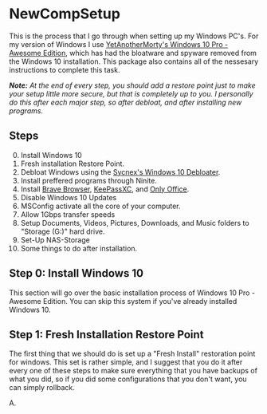 # NewCompSetup
This is the process that I go through when setting up my Windows PC's. For my version of Windows I use [YetAnotherMorty's Windows 10 Pro - Awesome Edition](https://github.com/YetAnotherMorty/Windows-10-Awesome-Edition), which has had the bloatware and spyware removed from the Windows 10 installation. This package also contains all of the nessesary instructions to complete this task.

***Note:** At the end of every step, you should add a restore point just to make your setup little more secure, but that is completely up to you. I personally do this after each major step, so after debloat, and after installing new programs.*

## Steps
0. Install Windows 10
1. Fresh installation Restore Point.
2. Debloat Windows using the [Sycnex's Windows 10 Debloater](https://github.com/Sycnex/Windows10Debloater).
3. Install preffered programs through Ninite.
4. Install [Brave Browser](https://brave.com/download/), [KeePassXC](https://keepassxc.org/download/), and [Only Office](https://www.onlyoffice.com/en/download-desktop.aspx).
5. Disable Windows 10 Updates
6. MSConfig activate all the core of your computer.
7. Allow 1Gbps transfer speeds
8. Setup Documents, Videos, Pictures, Downloads, and Music folders to "Storage (G:)" hard drive.
9. Set-Up NAS-Storage
10. Some things to do after installation.

## Step 0: Install Windows 10
This section will go over the basic installation process of Windows 10 Pro - Awesome Edition. You can skip this system if you've already installed Windows 10.

## Step 1: Fresh Installation Restore Point
The first thing that we should do is set up a "Fresh Install" restoration point for windows. This set is rather simple, and I suggest that you do it after every one of these steps to make sure everything that you have backups of what you did, so if you did some configurations that you don't want, you can simply rollback.

A. 